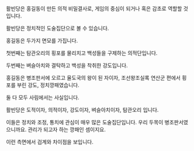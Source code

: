활빈당은 홍길동이 만든 의적 비밀결사로, 게임의 중심이 되거나 혹은 감초로 역할할 것입니다.

활빈당은 정치적인 도술집단으로 볼 수 있습니다.

홍길동은 두가지 면모를 가집니다. 

첫번째는 탐관오리의 횡포를 물리치고 백성들을 구제하는 의적단입니다.

두번째는 벼슬아치와 결탁하고 백성을 착취한 강도입니다.

홍길동은 병조판서에 오르고 율도국의 왕이 된 자이자, 조선왕조실록 연산군 편에서 횡포를 부린 강도, 정치깡패였습니다.

둘 다 모두 사림에서는 사실입니다.

활빈당은 도적이자, 의적이자, 강도이자, 벼슬아치이자, 탐관오리 입니다. 

이들은 정치와 조정, 통치에 관심이 매우 많은 도술집단입니다. 우리 두목이 병조판서였으니까요. 관리가 되고자 하는 깡패인 셈이지요.

이런 측면에서 검계와 차이점을 보입니다.
